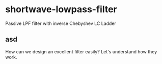 # shortwave-lowpass-filter
Passive LPF filter with inverse Chebyshev LC Ladder

## asd

How can we design an excellent filter easily? Let's understand how they work.
